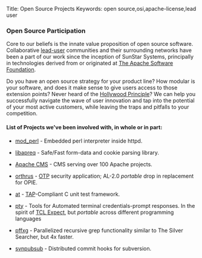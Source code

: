 Title:  Open Source Projects
Keywords: open source,osi,apache-license,lead user

### Open Source Participation

Core to our beliefs is the innate value proposition of open source software.  Collaborative [lead-user](http://en.wikipedia.org/wiki/Lead_user) communities and their surrounding networks have been a part of our work since the inception of SunStar Systems, principally in technologies derived from or originated at [The Apache Software Foundation](http://www.apache.org/).

Do you have an open source strategy for your product line?  How modular is your software, and does it make sense to give users access to those extension points?  Never heard of the [Hollywood Principle](http://en.wikipedia.org/wiki/Hollywood_principle)?  We can help you successfully navigate the wave of user innovation and tap into the potential of your most active customers, while leaving the traps and pitfalls to your competition.

#### List of Projects we've been involved with, in whole or in part:

- [mod_perl](http://perl.apache.org/) - Embedded perl interpreter inside httpd.

- [libapreq](http://httpd.apache.org/apreq/) - Safe/Fast form-data and cookie parsing library.

- [Apache CMS](http://www.apache.org/dev/cms) - CMS serving over 100 Apache projects.

- [orthrus](https://code.google.com/p/orthrus/) - [OTP](https://en.wikipedia.org/wiki/One-time_password) security application; AL-2.0 *portable* drop in replacement for OPIE.

- [at](https://github.com/joesuf4/at) - [TAP](https://testanything.org)-Compliant C unit test framework.

- [pty](https://github.com/joesuf4/pty) - Tools for Automated terminal credentials-prompt responses.  In the spirit of [TCL Expect](https://en.wikipedia.org/wiki/Expect), but *portable* across different programming languages

- [pffxg](https://github.com/joesuf4/home/blob/master/bin/pffxg.sh) - Parallelized recursive grep functionality similar to The Silver Searcher, but 4x faster.

- [svnpubsub](http://svn.apache.org/repos/asf/subversion/trunk/tools/server-side/svnpubsub) - Distributed commit hooks for subversion.
